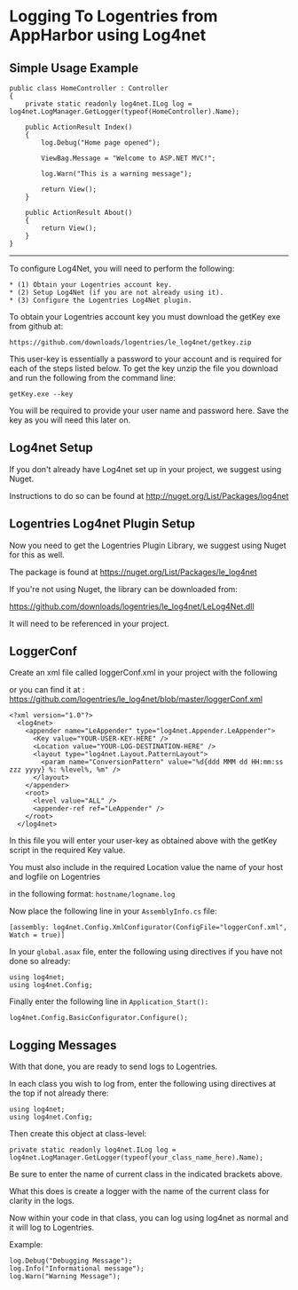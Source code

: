 Logging To Logentries from AppHarbor using Log4net
========================================================

Simple Usage Example
----------------------


    public class HomeController : Controller
    {
        private static readonly log4net.ILog log = log4net.LogManager.GetLogger(typeof(HomeController).Name);
        
        public ActionResult Index()
        {
            log.Debug("Home page opened");
            
            ViewBag.Message = "Welcome to ASP.NET MVC!";
            
            log.Warn("This is a warning message");
            
            return View();
        }

        public ActionResult About()
        {
            return View();
        }
    }
    
------------------------

To configure Log4Net, you will need to perform the following:

    * (1) Obtain your Logentries account key.
    * (2) Setup Log4Net (if you are not already using it).
    * (3) Configure the Logentries Log4Net plugin.

To obtain your Logentries account key you must download the getKey exe from github at:

    https://github.com/downloads/logentries/le_log4net/getkey.zip
    
This user-key is essentially a password to your account and is required for each of the steps listed below. To get the key unzip the file you download and run the following from the command line:

    getKey.exe --key

You will be required to provide your user name and password here. Save the key as you will need this later on. 

Log4net Setup
------------------

If you don't already have Log4net set up in your project, we suggest using Nuget.

Instructions to do so can be found at   http://nuget.org/List/Packages/log4net

Logentries Log4net Plugin Setup
--------------------------------

Now you need to get the Logentries Plugin Library, we suggest using Nuget for this as well.

The package is found at https://nuget.org/List/Packages/le_log4net

If you're not using Nuget, the library can be downloaded from:

https://github.com/downloads/logentries/le_log4net/LeLog4Net.dll

It will need to be referenced in your project.

LoggerConf
------------------

Create an xml file called loggerConf.xml in your project with the following

or you can find it at :  https://github.com/logentries/le_log4net/blob/master/loggerConf.xml
 
    <?xml version="1.0"?>
      <log4net>
        <appender name="LeAppender" type="log4net.Appender.LeAppender">
          <Key value="YOUR-USER-KEY-HERE" />
          <Location value="YOUR-LOG-DESTINATION-HERE" />
          <layout type="log4net.Layout.PatternLayout">
            <param name="ConversionPattern" value="%d{ddd MMM dd HH:mm:ss zzz yyyy} %: %level%, %m" />
          </layout>
        </appender>
        <root>
          <level value="ALL" />
          <appender-ref ref="LeAppender" />
        </root>
      </log4net>

In this file you will enter your user-key as obtained above with the getKey script in the required
Key value.

You must also include in the required Location value the name of your host and logfile on Logentries

in the following format:        `hostname/logname.log`

Now place the following line in your `AssemblyInfo.cs` file:

    [assembly: log4net.Config.XmlConfigurator(ConfigFile="loggerConf.xml", Watch = true)]

In your `global.asax` file, enter the following using directives if you have not
done so already:

    using log4net;
    using log4net.Config;

Finally enter the following line in `Application_Start():`

    log4net.Config.BasicConfigurator.Configure();

Logging Messages
----------------

With that done, you are ready to send logs to Logentries.

In each class you wish to log from, enter the following using directives at the top if not already there:

    using log4net;
    using log4net.Config;

Then create this object at class-level:

    private static readonly log4net.ILog log = log4net.LogManager.GetLogger(typeof(your_class_name_here).Name);

Be sure to enter the name of current class in the indicated brackets above.

What this does is create a logger with the name of the current class for
clarity in the logs.

Now within your code in that class, you can log using log4net as normal and it
will log to Logentries.

Example:

    log.Debug("Debugging Message");
    log.Info("Informational message");
    log.Warn("Warning Message");

